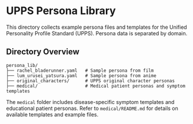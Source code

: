# UPPS Persona Library

This directory collects example persona files and templates for the Unified Personality Profile Standard (UPPS).
Persona data is separated by domain.

## Directory Overview

```
persona_lib/
├── rachel_bladerunner.yaml   # Sample persona from film
├── lum_urusei_yatsura.yaml   # Sample persona from anime
├── original_characters/      # UPPS original character personas
├── medical/                  # Medical patient personas and symptom templates
```

The `medical` folder includes disease-specific symptom templates and educational patient personas.
Refer to `medical/README.md` for details on available templates and example files.
